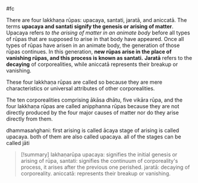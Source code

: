 #fc

There are four lakkhaṇa rūpas: upacaya, santati, jaratā, and aniccatā. 
The terms **upacaya and santati signify the genesis or arising of matter**. Upacaya refers *to the arising of matter in an animate body* before all types of rūpas that are supposed to arise in that body have appeared. Once all types of rūpas have arisen in an animate body, the generation of those rūpas continues. In this generation, **new rūpas arise in the place of vanishing rūpas, and this process is known as santati.** **Jaratā** refers to the **decaying** of corporealities, while aniccatā represents their breakup or vanishing.

These four lakkhaṇa rūpas are called so because they are mere characteristics or universal attributes of other corporealities.

The ten corporealities comprising ākāsa dhātu, five vikāra rūpa, and the four lakkhaṇa rūpas are called anipphanna rūpas because they are not directly produced by the four major causes of matter nor do they arise directly from them.

dhammasaṅghani:
first  arising is called ācaya
stage of arising is called upacaya.
both of them are also called upacaya.
all of the stages can be called jāti

>[!summary] lakhaṇarūpa
>upacaya: signifies the initial genesis or arising of rūpa,
> santati: signifies the continuum of corporeality's process, it arises after the previous one perished.
> jaratā: decaying of corporeality.
> aniccatā: represents their breakup or vanishing.

